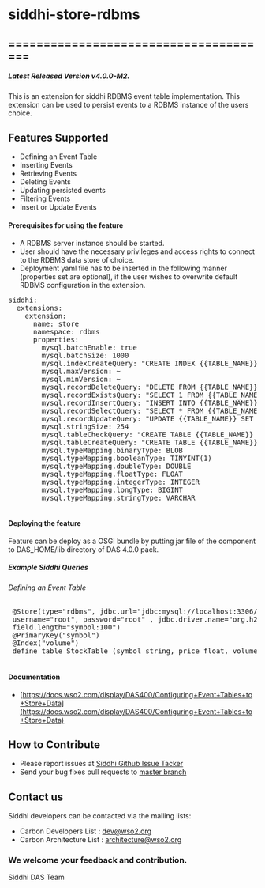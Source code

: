 # siddhi-store-rdbms

======================================
---
##### Latest Released Version v4.0.0-M2.

This is an extension for siddhi RDBMS event table implementation. This extension can be used to persist events to a RDBMS instance of the users choice.

Features Supported
------------------
 - Defining an Event Table
 - Inserting Events
 - Retrieving Events
 - Deleting Events
 - Updating persisted events
 - Filtering Events
 - Insert or Update Events
      
#### Prerequisites for using the feature
 - A RDBMS server instance should be started.
 - User should have the necessary privileges and access rights to connect to the RDBMS data store of choice.
 - Deployment yaml file has to be inserted in the following manner (properties set are optional), if the user wishes to overwrite default RDBMS configuration in the extension.
 <pre>
siddhi: 
  extensions: 
    extension: 
      name: store
      namespace: rdbms
      properties: 
        mysql.batchEnable: true
        mysql.batchSize: 1000
        mysql.indexCreateQuery: "CREATE INDEX {{TABLE_NAME}}_INDEX ON {{TABLE_NAME}} ({{INDEX_COLUMNS}})"
        mysql.maxVersion: ~
        mysql.minVersion: ~
        mysql.recordDeleteQuery: "DELETE FROM {{TABLE_NAME}} {{CONDITION}}"
        mysql.recordExistsQuery: "SELECT 1 FROM {{TABLE_NAME}} {{CONDITION}} LIMIT 1"
        mysql.recordInsertQuery: "INSERT INTO {{TABLE_NAME}} VALUES ({{Q}})"
        mysql.recordSelectQuery: "SELECT * FROM {{TABLE_NAME}} {{CONDITION}}"
        mysql.recordUpdateQuery: "UPDATE {{TABLE_NAME}} SET {{COLUMNS_AND_VALUES}} {{CONDITION}}"
        mysql.stringSize: 254
        mysql.tableCheckQuery: "CREATE TABLE {{TABLE_NAME}} ({{COLUMNS, PRIMARY_KEYS}})"
        mysql.tableCreateQuery: "CREATE TABLE {{TABLE_NAME}} ({{COLUMNS, PRIMARY_KEYS}})"
        mysql.typeMapping.binaryType: BLOB
        mysql.typeMapping.booleanType: TINYINT(1)
        mysql.typeMapping.doubleType: DOUBLE
        mysql.typeMapping.floatType: FLOAT
        mysql.typeMapping.integerType: INTEGER
        mysql.typeMapping.longType: BIGINT
        mysql.typeMapping.stringType: VARCHAR
 </pre>

 
#### Deploying the feature
 Feature can be deploy as a OSGI bundle by putting jar file of the component to DAS_HOME/lib directory of DAS 4.0.0 pack. 
 
##### Example Siddhi Queries
###### Defining an Event Table
 <pre>
 @Store(type="rdbms", jdbc.url="jdbc:mysql://localhost:3306/das",
 username="root", password="root" , jdbc.driver.name="org.h2.Driver",
 field.length="symbol:100")
 @PrimaryKey("symbol")
 @Index("volume")
 define table StockTable (symbol string, price float, volume long);
 </pre>

#### Documentation 
* [https://docs.wso2.com/display/DAS400/Configuring+Event+Tables+to+Store+Data](https://docs.wso2.com/display/DAS400/Configuring+Event+Tables+to+Store+Data)

## How to Contribute
* Please report issues at [Siddhi Github Issue Tacker](https://github.com/wso2-extensions/siddhi-store-rdbms/issues)
* Send your bug fixes pull requests to [master branch](https://github.com/wso2-extensions/siddhi-store-rdbms/tree/master) 

## Contact us 
Siddhi developers can be contacted via the mailing lists:
  * Carbon Developers List : dev@wso2.org
  * Carbon Architecture List : architecture@wso2.org

### We welcome your feedback and contribution.

Siddhi DAS Team
